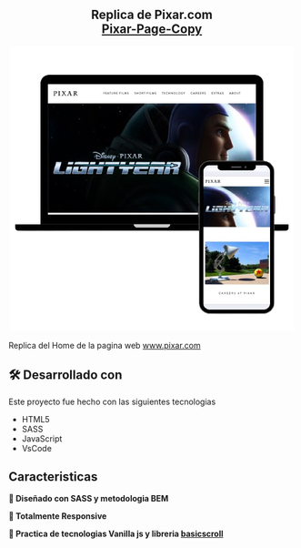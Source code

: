 <h2 align="center">
  Replica de Pixar.com<br/>
  <a href="https://cristiancgutierrezg.github.io/Pixar-Page-copy/" target="_blank">Pixar-Page-Copy</a>
</h2>
<div align="center">
  <img alt="Demo" src="assets/Image/presentationweb-paginapixar.png" />
</div>

Replica del Home de la pagina web <a href="https://www.pixar.com" target="_blank">www.pixar.com</a> 

## 🛠 Desarrollado con

Este proyecto fue hecho con las siguientes tecnologias 

- HTML5
- SASS
- JavaScript 
- VsCode

## Caracteristicas

**🎨 Diseñado con SASS y metodologia BEM**

**📱 Totalmente Responsive**

**📑 Practica de tecnologias Vanilla js y libreria <a href="https://basicscroll.electerious.com/" target="_blank">basicscroll</a>**

